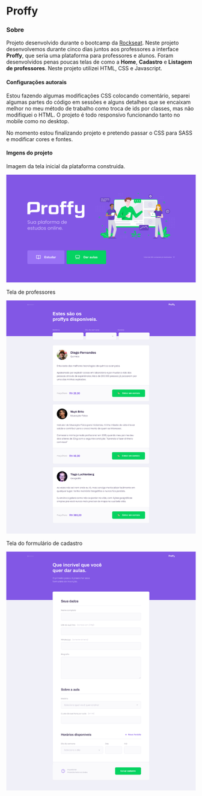 # Proffy

### Sobre
Projeto desenvolvido durante o bootcamp da [Rockseat](https://rocketseat.com.br/). 
Neste projeto desenvolvemos durante cinco dias juntos aos professores a interface <b>Proffy</b>, que seria uma plataforma para professores e alunos. Foram desenvolvidos penas poucas telas de como a **Home**, **Cadastro** e **Listagem de professores**. Neste projeto utilizei HTML, CSS e Javascript.

#### Configurações autorais

Estou fazendo algumas modificações CSS colocando comentário, separei algumas partes do código em sessões e alguns detalhes que se encaixam melhor no meu método de trabalho como troca de ids por classes, mas não modifiquei o HTML. O projeto é todo responsivo funcionando tanto no mobile como no desktop.

No momento estou finalizando projeto e pretendo passar o CSS para SASS e modificar cores e fontes.

#### Imgens do projeto

Imagem da tela inicial da plataforma construida.

![Tela inicial](/images/readme-img/Home.jpg)

Tela de professores

![Tela inicial](/images/readme-img/Listagem.jpg)

Tela do formulário de cadastro

![Tela inicial](/images/readme-img/Formulario.jpg)
